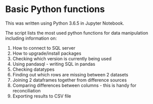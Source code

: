 # Basic Python functions

This was written using Python 3.6.5 in Jupyter Notebook.

The script lists the most used python functions for data manipulation including information on:

1. How to connect to SQL server
2. How to upgrade/install packages
3. Checking which version is currently being used
4. Using pandasql - writing SQL in pandas
5. Checking datatypes
6. Finding out which rows are missing between 2 datasets
7. Joining 2 dataframes together from difference sources
8. Comparing differences between columns - this is handy for reconciliation
9. Exporting results to CSV file
